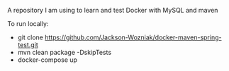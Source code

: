A repository I am using to learn and test Docker with MySQL and maven

To run locally:
  - git clone https://github.com/Jackson-Wozniak/docker-maven-spring-test.git
  - mvn clean package -DskipTests
  - docker-compose up
